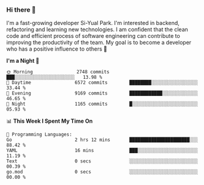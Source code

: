 ### Hi there 👋


I'm a fast-growing developer Si-Yual Park. I'm interested in backend, refactoring and learning new technologies. I am confident that the clean code and efficient process of software engineering can contribute to improving the productivity of the team. My goal is to become a developer who has a positive influence to others 🔭

<!--START_SECTION:waka-->
**I'm a Night 🦉** 

```text
🌞 Morning                2748 commits        ███░░░░░░░░░░░░░░░░░░░░░░   13.98 % 
🌆 Daytime                6572 commits        ████████░░░░░░░░░░░░░░░░░   33.44 % 
🌃 Evening                9169 commits        ████████████░░░░░░░░░░░░░   46.65 % 
🌙 Night                  1165 commits        █░░░░░░░░░░░░░░░░░░░░░░░░   05.93 % 
```


📊 **This Week I Spent My Time On** 

```text
💬 Programming Languages: 
Go                       2 hrs 12 mins       ██████████████████████░░░   88.42 % 
YAML                     16 mins             ███░░░░░░░░░░░░░░░░░░░░░░   11.19 % 
Text                     0 secs              ░░░░░░░░░░░░░░░░░░░░░░░░░   00.39 % 
go.mod                   0 secs              ░░░░░░░░░░░░░░░░░░░░░░░░░   00.00 % 
```


<!--END_SECTION:waka-->
